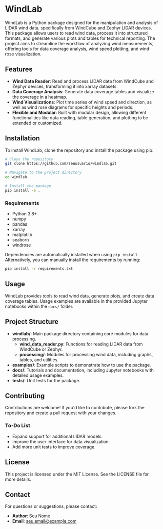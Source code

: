 # WindLab

WindLab is a Python package designed for the manipulation and analysis of LIDAR wind data, specifically from WindCube and Zephyr LIDAR devices. This package allows users to read wind data, process it into structured formats, and generate various plots and tables for technical reporting. The project aims to streamline the workflow of analyzing wind measurements, offering tools for data coverage analysis, wind speed plotting, and wind rose visualization.

## Features

- **Wind Data Reader**: Read and process LIDAR data from WindCube and Zephyr devices, transforming it into xarray datasets.
- **Data Coverage Analysis**: Generate data coverage tables and visualize the coverage in a heatmap.
- **Wind Visualizations**: Plot time series of wind speed and direction, as well as wind rose diagrams for specific heights and periods.
- **Flexible and Modular**: Built with modular design, allowing different functionalities like data reading, table generation, and plotting to be extended or customized.

## Installation

To install WindLab, clone the repository and install the package using pip:

```bash
# Clone the repository
git clone https://github.com/seuusuario/windlab.git

# Navigate to the project directory
cd windlab

# Install the package
pip install -e .
```

### Requirements
- Python 3.8+
- numpy
- pandas
- xarray
- matplotlib
- seaborn
- windrose

Dependencies are automatically installed when using `pip install`. Alternatively, you can manually install the requirements by running:

```bash
pip install -r requirements.txt
```

## Usage

WindLab provides tools to read wind data, generate plots, and create data coverage tables. Usage examples are available in the provided Jupyter notebooks within the `docs/` folder.

## Project Structure

- **windlab/**: Main package directory containing core modules for data processing.
  - **wind_data_reader.py**: Functions for reading LIDAR data from WindCube or Zephyr.
  - **processing/**: Modules for processing wind data, including graphs, tables, and utilities.
- **examples/**: Example scripts to demonstrate how to use the package.
- **docs/**: Tutorials and documentation, including Jupyter notebooks with detailed usage examples.
- **tests/**: Unit tests for the package.

## Contributing

Contributions are welcome! If you'd like to contribute, please fork the repository and create a pull request with your changes.

### To-Do List
- Expand support for additional LIDAR models.
- Improve the user interface for data visualization.
- Add more unit tests to improve coverage.

## License

This project is licensed under the MIT License. See the LICENSE file for more details.

## Contact

For questions or suggestions, please contact:

- **Author**: Seu Nome
- **Email**: seu.email@example.com

